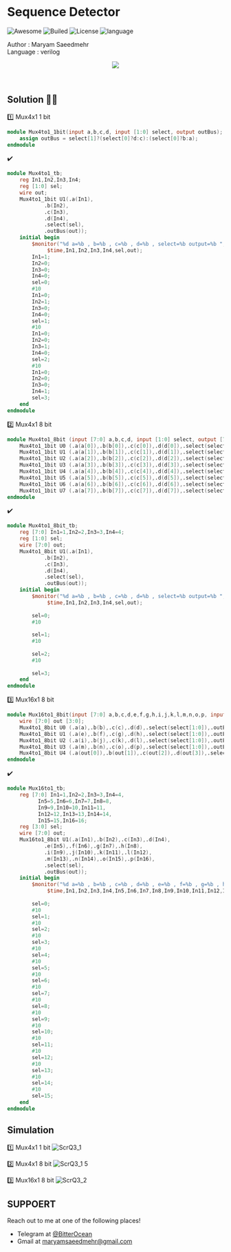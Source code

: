 # Sequence Detector
![Awesome](https://cdn.rawgit.com/sindresorhus/awesome/d7305f38d29fed78fa85652e3a63e154dd8e8829/media/badge.svg)
![Builed](https://img.shields.io/azure-devops/build/totodem/8cf3ec0e-d0c2-4fcd-8206-ad204f254a96/2?style=flat)
![License](https://img.shields.io/packagist/l/doctrine/orm)
![language](https://img.shields.io/badge/language-verilog-orange)

Author : Maryam Saeedmehr  
Language : verilog

<p align="center">
<img src="https://user-images.githubusercontent.com/60509979/77753227-baaad180-7046-11ea-8469-3e35a6c14027.png">
</p>
</br>  

## **Solution** :metal::sunglasses:   
:one: Mux4x1 1 bit
```verilog
module Mux4to1_1bit(input a,b,c,d, input [1:0] select, output outBus);
	assign outBus = select[1]?(select[0]?d:c):(select[0]?b:a);
endmodule
```
:heavy_check_mark:   

```verilog
module Mux4to1_tb;
	reg In1,In2,In3,In4;
	reg [1:0] sel;
	wire out;
	Mux4to1_1bit U1(.a(In1),
			.b(In2),
			.c(In3),
			.d(In4),
			.select(sel),
			.outBus(out));
	initial begin
		$monitor("%d a=%b , b=%b , c=%b , d=%b , select=%b output=%b ",
		 	 $time,In1,In2,In3,In4,sel,out);
		In1=1;
		In2=0;
		In3=0;
		In4=0;
		sel=0;
		#10
		In1=0;
		In2=1;
		In3=0;
		In4=0;
		sel=1;
		#10
		In1=0;
		In2=0;
		In3=1;
		In4=0;
		sel=2;
		#10
		In1=0;
		In2=0;
		In3=0;
		In4=1;
		sel=3;
	end
endmodule
```
:two: Mux4x1 8 bit 
```verilog
module Mux4to1_8bit (input [7:0] a,b,c,d, input [1:0] select, output [7:0] outBus);
	Mux4to1_1bit U0 (.a(a[0]),.b(b[0]),.c(c[0]),.d(d[0]),.select(select),.outBus(outBus[0]));
	Mux4to1_1bit U1 (.a(a[1]),.b(b[1]),.c(c[1]),.d(d[1]),.select(select),.outBus(outBus[1]));
	Mux4to1_1bit U2 (.a(a[2]),.b(b[2]),.c(c[2]),.d(d[2]),.select(select),.outBus(outBus[2]));
	Mux4to1_1bit U3 (.a(a[3]),.b(b[3]),.c(c[3]),.d(d[3]),.select(select),.outBus(outBus[3]));
	Mux4to1_1bit U4 (.a(a[4]),.b(b[4]),.c(c[4]),.d(d[4]),.select(select),.outBus(outBus[4]));
	Mux4to1_1bit U5 (.a(a[5]),.b(b[5]),.c(c[5]),.d(d[5]),.select(select),.outBus(outBus[5]));
	Mux4to1_1bit U6 (.a(a[6]),.b(b[6]),.c(c[6]),.d(d[6]),.select(select),.outBus(outBus[6]));
	Mux4to1_1bit U7 (.a(a[7]),.b(b[7]),.c(c[7]),.d(d[7]),.select(select),.outBus(outBus[7]));
endmodule
```
:heavy_check_mark: 
```verilog
module Mux4to1_8bit_tb;
	reg [7:0] In1=1,In2=2,In3=3,In4=4;
	reg [1:0] sel;
	wire [7:0] out;
	Mux4to1_8bit U1(.a(In1),
			.b(In2),
			.c(In3),
			.d(In4),
			.select(sel),
			.outBus(out));
	initial begin
		$monitor("%d a=%b , b=%b , c=%b , d=%b , select=%b output=%b ",
		 	 $time,In1,In2,In3,In4,sel,out);
		
		sel=0;
		#10
		
		sel=1;
		#10
		
		sel=2;
		#10
		
		sel=3;
	end
endmodule
```
:three: Mux16x1 8 bit
```verilog
module Mux16to1_8bit(input [7:0] a,b,c,d,e,f,g,h,i,j,k,l,m,n,o,p, input [3:0] select, output [7:0] outBus);
	wire [7:0] out [3:0];
	Mux4to1_8bit U0 (.a(a),.b(b),.c(c),.d(d),.select(select[1:0]),.outBus(out[0]));
	Mux4to1_8bit U1 (.a(e),.b(f),.c(g),.d(h),.select(select[1:0]),.outBus(out[1]));
	Mux4to1_8bit U2 (.a(i),.b(j),.c(k),.d(l),.select(select[1:0]),.outBus(out[2]));
	Mux4to1_8bit U3 (.a(m),.b(n),.c(o),.d(p),.select(select[1:0]),.outBus(out[3]));
	Mux4to1_8bit U4 (.a(out[0]),.b(out[1]),.c(out[2]),.d(out[3]),.select(select[3:2]),.outBus(outBus));
endmodule
```
:heavy_check_mark: 
```verilog
module Mux16to1_tb;
	reg [7:0] In1=1,In2=2,In3=3,In4=4,
		  In5=5,In6=6,In7=7,In8=8,
		  In9=9,In10=10,In11=11,
		  In12=12,In13=13,In14=14,
		  In15=15,In16=16;
	reg [3:0] sel;
	wire [7:0] out;
	Mux16to1_8bit U1(.a(In1),.b(In2),.c(In3),.d(In4),
			.e(In5),.f(In6),.g(In7),.h(In8),
			.i(In9),.j(In10),.k(In11),.l(In12),
			.m(In13),.n(In14),.o(In15),.p(In16),
			.select(sel),
			.outBus(out));
	initial begin
		$monitor("%d a=%b , b=%b , c=%b , d=%b , e=%b , f=%b , g=%b , h=%b , i=%b , j=%b , k=%b , l=%b , m=%b , n=%b , o=%b , p=%b , select=%b , output=%b ",
		 	 $time,In1,In2,In3,In4,In5,In6,In7,In8,In9,In10,In11,In12,In13,In14,In15,In16,sel,out);
		
		sel=0;
		#10
		sel=1;
		#10
		sel=2;
		#10
		sel=3;
		#10
		sel=4;
		#10
		sel=5;
		#10
		sel=6;
		#10
		sel=7;
		#10
		sel=8;
		#10
		sel=9;
		#10
		sel=10;
		#10
		sel=11;
		#10
		sel=12;
		#10
		sel=13;
		#10
		sel=14;
		#10
		sel=15;
	end
endmodule
```
  
## **Simulation**
:one: Mux4x1 1 bit
![ScrQ3_1](https://user-images.githubusercontent.com/60509979/77753652-900d4880-7047-11ea-94a6-2e7d2189fae7.png)

:two: Mux4x1 8 bit
![ScrQ3_1 5](https://user-images.githubusercontent.com/60509979/77753747-b6cb7f00-7047-11ea-94cb-7008a57be619.png)

:three: Mux16x1 8 bit
![ScrQ3_2](https://user-images.githubusercontent.com/60509979/77753777-c34fd780-7047-11ea-9887-30ee4ced18c1.png)


## **SUPPOERT**

Reach out to me at one of the following places!

- Telegram at <a href="https://t.me/BitterOcean" target="_blank">@BitterOcean</a>
- Gmail at <a href="mailto:maryamsaeedmehr@gmail.com" target="_blank">maryamsaeedmehr@gmail.com</a>
